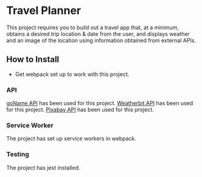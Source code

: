 # Travel Planner

This project requires you to build out a travel app that, at a minimum, obtains a desired trip location & date from the user, and displays weather and an image of the location using information obtained from external APIs.


## How to Install

* Get webpack set up to work with this project.

### API
[goName API](http://www.geonames.org/export/web-services.html) has been used for this project.
[Weatherbit API](https://www.weatherbit.io/account/create) has been used for this project.
[Pixabay API](https://pixabay.com/api/docs/) has been used for this project.

### Service Worker
The project has set up service workers in webpack.

### Testing
The project has jest installed.
